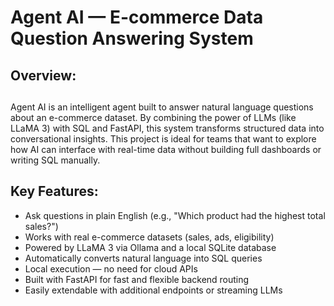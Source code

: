 <h1>Agent AI — E-commerce Data Question Answering System</h1>

<h2>Overview:<h2></h2>

Agent AI is an intelligent agent built to answer natural language questions about an e-commerce dataset. By combining the power of LLMs (like LLaMA 3) with SQL and FastAPI, this system transforms structured data into conversational insights. This project is ideal for teams that want to explore how AI can interface with real-time data without building full dashboards or writing SQL manually.

<h2>Key Features:</h2>

- Ask questions in plain English (e.g., "Which product had the highest total sales?")
- Works with real e-commerce datasets (sales, ads, eligibility)
- Powered by LLaMA 3 via Ollama and a local SQLite database
- Automatically converts natural language into SQL queries
- Local execution — no need for cloud APIs
- Built with FastAPI for fast and flexible backend routing
- Easily extendable with additional endpoints or streaming LLMs


